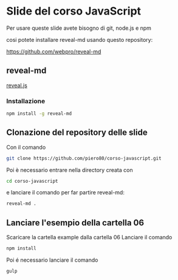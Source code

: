 # Slide del corso JavaScript

Per usare queste slide avete bisogno di git, node.js e npm

cosi potete installare reveal-md usando questo repository:

https://github.com/webpro/reveal-md

## reveal-md
[reveal.js](http://lab.hakim.se/reveal-js/#/)

### Installazione

``` bash
npm install -g reveal-md
```

## Clonazione del repository delle slide
Con il comando

``` bash
git clone https://github.com/piero80/corso-javascript.git
```

Poi è necessario entrare nella directory creata con
``` bash
cd corso-javascript
```

e lanciare il comando per far partire reveal-md:
``` bash
reveal-md .
```

## Lanciare l'esempio della cartella 06
Scaricare la cartella example dalla cartella 06
Lanciare il comando

``` bash
npm install
```

Poi é necessario lanciare il comando

``` bash
gulp
```
